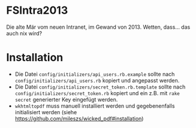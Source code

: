 FSIntra2013
===========

Die alte Mär vom neuen Intranet, im Gewand von 2013. Wetten, dass... das auch nix wird?

Installation
============

* Die Datei `config/initializers/api_users.rb.example` sollte nach `config/initializers/api_users.rb` kopiert und angepasst werden.
* Die Datei `config/initializers/secret_token.rb.template` sollte nach `config/initializers/secret_token.rb` kopiert und ein z.B. mit `rake secret` generierter Key eingefügt werden.
* `wkhtmltopdf` muss manuell installiert werden und gegebenenfalls initialisiert werden (siehe https://github.com/mileszs/wicked_pdf#installation)
